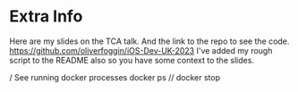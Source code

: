 # Extra Info

Here are my slides on the TCA talk.
And the link to the repo to see the code.
https://github.com/oliverfoggin/iOS-Dev-UK-2023
I've added my rough script to the README also so you have some context to the slides.

/ See running docker processes
docker ps
// docker stop <process id>


